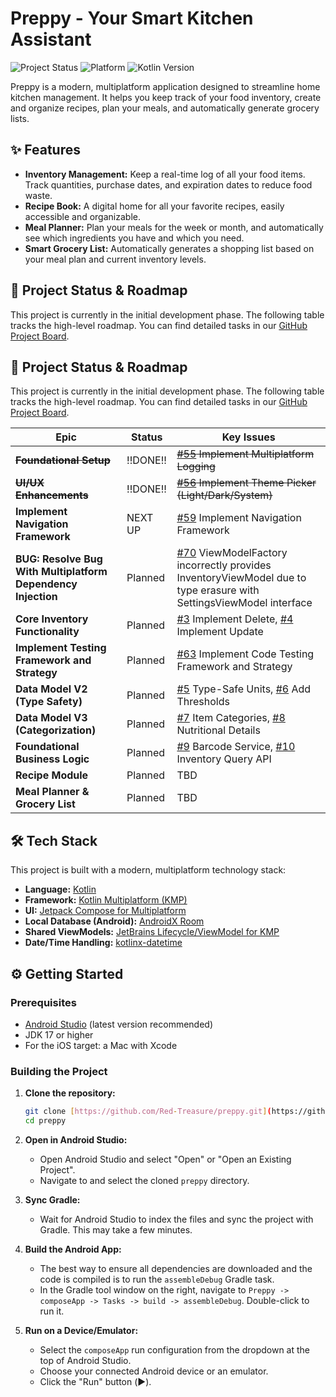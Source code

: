 # Preppy - Your Smart Kitchen Assistant

![Project Status](https://img.shields.io/badge/status-in%20development-yellow)
![Platform](https://img.shields.io/badge/platform-Android%20%7C%20iOS%20%7C%20Desktop-blue)
![Kotlin Version](https://img.shields.io/badge/Kotlin-2.0.0-blueviolet)

Preppy is a modern, multiplatform application designed to streamline home kitchen management. It helps you keep track of your food inventory, create and organize recipes, plan your meals, and automatically generate grocery lists.

## ✨ Features

-   **Inventory Management:** Keep a real-time log of all your food items. Track quantities, purchase dates, and expiration dates to reduce food waste.
-   **Recipe Book:** A digital home for all your favorite recipes, easily accessible and organizable.
-   **Meal Planner:** Plan your meals for the week or month, and automatically see which ingredients you have and which you need.
-   **Smart Grocery List:** Automatically generates a shopping list based on your meal plan and current inventory levels.

## 🚀 Project Status & Roadmap

This project is currently in the initial development phase. The following table tracks the high-level roadmap. You can find detailed tasks in our [GitHub Project Board](https://github.com/users/Red-Treasure/projects/1).

## 🚀 Project Status & Roadmap

This project is currently in the initial development phase. The following table tracks the high-level roadmap. You can find detailed tasks in our [GitHub Project Board](https://github.com/users/Red-Treasure/projects/1).

| Epic                               | Status   | Key Issues                                                                                                                                          |
|------------------------------------|----------|-----------------------------------------------------------------------------------------------------------------------------------------------------|
| **~~Foundational Setup~~**         | !!DONE!! | ~~[#55](https://github.com/Red-Treasure/preppy/issues/55) Implement Multiplatform Logging~~                                                         |
| **~~UI/UX Enhancements~~**         | !!DONE!! | ~~[#56](https://github.com/Red-Treasure/preppy/issues/56) Implement Theme Picker (Light/Dark/System)~~                                              |
| **Implement Navigation Framework** | NEXT UP  | [#59](https://github.com/Red-Treasure/preppy/issues/59) Implement Navigation Framework                                                              |
| **BUG: Resolve Bug With Multiplatform Dependency Injection** | Planned  | [#70](https://github.com/Red-Treasure/preppy/issues/70) ViewModelFactory incorrectly provides InventoryViewModel due to type erasure with SettingsViewModel interface |
| **Core Inventory Functionality**   | Planned  | [#3](https://github.com/Red-Treasure/preppy/issues/12) Implement Delete, [#4](https://github.com/Red-Treasure/preppy/issues/13) Implement Update    |
| **Implement Testing Framework and Strategy** | Planned | [#63](https://github.com/Red-Treasure/preppy/issues/63) Implement Code Testing Framework and Strategy                                       |
| **Data Model V2 (Type Safety)**    | Planned  | [#5](https://github.com/Red-Treasure/preppy/issues/22) Type-Safe Units, [#6](https://github.com/Red-Treasure/preppy/issues/27) Add Thresholds       |
| **Data Model V3 (Categorization)** | Planned  | [#7](https://github.com/Red-Treasure/preppy/issues/36) Item Categories, [#8](https://github.com/Red-Treasure/preppy/issues/41) Nutritional Details  |
| **Foundational Business Logic**    | Planned  | [#9](https://github.com/Red-Treasure/preppy/issues/47) Barcode Service, [#10](https://github.com/Red-Treasure/preppy/issues/52) Inventory Query API |
| **Recipe Module**                  | Planned  | TBD                                                                                                                                                 |
| **Meal Planner & Grocery List**    | Planned  | TBD                                                                                                                                                 |


## 🛠️ Tech Stack

This project is built with a modern, multiplatform technology stack:

-   **Language:** [Kotlin](https://kotlinlang.org/)
-   **Framework:** [Kotlin Multiplatform (KMP)](https://kotlinlang.org/docs/multiplatform-mobile-getting-started.html)
-   **UI:** [Jetpack Compose for Multiplatform](https://www.jetbrains.com/lp/compose-multiplatform/)
-   **Local Database (Android):** [AndroidX Room](https://developer.android.com/training/data-storage/room)
-   **Shared ViewModels:** [JetBrains Lifecycle/ViewModel for KMP](https://www.jetbrains.com/help/kotlin-multiplatform-dev/compose-viewmodel.html)
-   **Date/Time Handling:** [kotlinx-datetime](https://github.com/Kotlin/kotlinx-datetime)

## ⚙️ Getting Started

### Prerequisites

-   [Android Studio](https://developer.android.com/studio) (latest version recommended)
-   JDK 17 or higher
-   For the iOS target: a Mac with Xcode

### Building the Project

1.  **Clone the repository:**
    ```bash
    git clone [https://github.com/Red-Treasure/preppy.git](https://github.com/Red-Treasure/preppy.git)
    cd preppy
    ```

2.  **Open in Android Studio:**
    -   Open Android Studio and select "Open" or "Open an Existing Project".
    -   Navigate to and select the cloned `preppy` directory.

3.  **Sync Gradle:**
    -   Wait for Android Studio to index the files and sync the project with Gradle. This may take a few minutes.

4.  **Build the Android App:**
    -   The best way to ensure all dependencies are downloaded and the code is compiled is to run the `assembleDebug` Gradle task.
    -   In the Gradle tool window on the right, navigate to `Preppy -> composeApp -> Tasks -> build -> assembleDebug`. Double-click to run it.

5.  **Run on a Device/Emulator:**
    -   Select the `composeApp` run configuration from the dropdown at the top of Android Studio.
    -   Choose your connected Android device or an emulator.
    -   Click the "Run" button (▶️).
